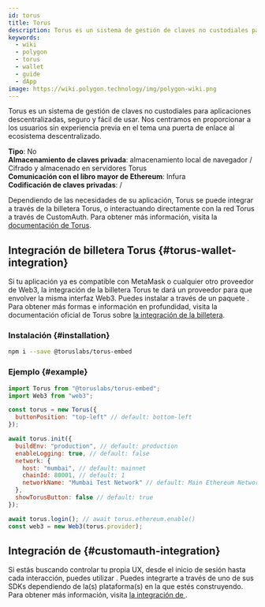 ```yaml
---
id: torus
title: Torus
description: Torus es un sistema de gestión de claves no custodiales para dApps
keywords:
  - wiki
  - polygon
  - torus
  - wallet
  - guide
  - dApp
image: https://wiki.polygon.technology/img/polygon-wiki.png
---
```


Torus es un sistema de gestión de claves no custodiales para aplicaciones descentralizadas, seguro y fácil de usar. Nos centramos en proporcionar a los usuarios sin experiencia previa en el tema una puerta de enlace al ecosistema descentralizado.

**Tipo**: No <br/>**Almacenamiento de claves privada**: almacenamiento local de navegador / Cifrado y almacenado en servidores Torus<br/> **Comunicación con el libro mayor de Ethereum**: Infura <br/>
**Codificación de claves privadas**:  /<br/>

Dependiendo de las necesidades de su aplicación, Torus se puede integrar a través de la billetera Torus, o interactuando directamente con la red Torus a través de CustomAuth. Para obtener más información, visita la [documentación de Torus](https://docs.tor.us/).

## Integración de billetera Torus {#torus-wallet-integration}

Si tu aplicación ya es compatible con MetaMask o cualquier otro proveedor de Web3, la integración de la billetera Torus te dará un proveedor para que envolver la misma interfaz Web3. Puedes instalar a través de un paquete . Para obtener más formas e información en profundidad, visita la documentación oficial de Torus sobre [la integración de la billetera](https://docs.tor.us/wallet/get-started).

### Instalación {#installation}

```bash
npm i --save @toruslabs/torus-embed
```

### Ejemplo {#example}

```js title="torus-example.js"
import Torus from "@toruslabs/torus-embed";
import Web3 from "web3";

const torus = new Torus({
  buttonPosition: "top-left" // default: bottom-left
});

await torus.init({
  buildEnv: "production", // default: production
  enableLogging: true, // default: false
  network: {
    host: "mumbai", // default: mainnet
    chainId: 80001, // default: 1
    networkName: "Mumbai Test Network" // default: Main Ethereum Network
  },
  showTorusButton: false // default: true
});

await torus.login(); // await torus.ethereum.enable()
const web3 = new Web3(torus.provider);
```

## Integración de  {#customauth-integration}

Si estás buscando controlar tu propia UX, desde el inicio de sesión hasta cada interacción, puedes utilizar  . Puedes integrarte a través de uno de sus SDKs dependiendo de la(s) plataforma(s) en la que estés construyendo. Para obtener más información, visita [la integración de  ](https://docs.tor.us/customauth/get-started).
